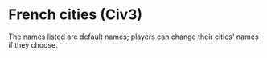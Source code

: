 # French cities (Civ3)

The names listed are default names; players can change their cities' names if they choose.